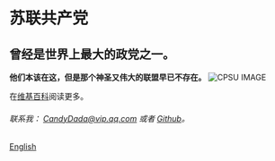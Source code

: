 # 苏联共产党
## 曾经是世界上最大的政党之一。
**他们本该在这，但是那个神圣又伟大的联盟早已不存在。**
![CPSU IMAGE](https://upload.wikimedia.org/wikipedia/commons/f/fe/%D0%9A%D0%9F%D0%A1%D0%A1.svg)

在[维基百科](https://zh.wikipedia.org/wiki/苏联共产党)阅读更多。
 
###### 联系我： CandyDada@vip.qq.com 或者 [Github](https://github.com/sovietball)。

[English](https://kncc.neow.su)

